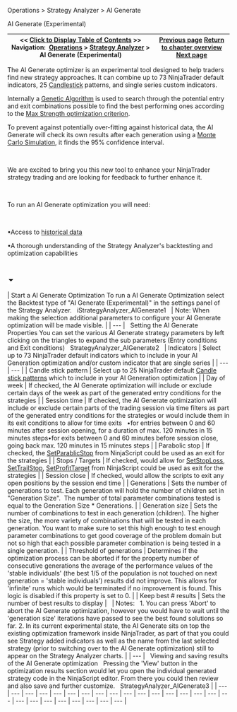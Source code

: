 ﻿


Operations \> Strategy Analyzer \> AI Generate






















AI Generate (Experimental)







| \<\< [Click to Display Table of Contents](ai-generate.md) \>\> **Navigation:**     [Operations](operations.md) \> [Strategy Analyzer](strategy_analyzer.md) \> AI Generate (Experimental) | [Previous page](multi-objective_optimization.md) [Return to chapter overview](strategy_analyzer.md) [Next page](understanding_historical_fill_.md) |
| --- | --- |














The AI Generate optimizer is an experimental tool designed to help traders find new strategy approaches. It can combine up to 73 NinjaTrader default indicators, 25 [Candlestick](candlestickpattern.md) patterns, and single series custom indicators.


Internally a [Genetic Algorithm](genetic_algorithm.md) is used to search through the potential entry and exit combinations possible to find the best performing ones according to the [Max Strength optimization criterion](optimization_fitness_metrics.md).


To prevent against potentially over\-fitting against historical data, the AI Generate will check its own results after each generation using a [Monte Carlo Simulation](monte_carlo_simulation.md), it finds the 95% confidence interval.


 


We are excited to bring you this new tool to enhance your NinjaTrader strategy trading and are looking for feedback to further enhance it.


 


To run an AI Generate optimization you will need:


 


•Access to [historical data](data_by_provider.md)

•A thorough understanding of the Strategy Analyzer's backtesting and optimization capabilities

 


![tog_minus](tog_minus.gif)




| Start a AI Generate Optimization To run a AI Generate Optimization select the Backtest type of "AI Generate (Experimental)" in the settings panel of the Strategy Analyzer.    iStrategyAnalyzer_AIGenerate1     | Note: When making the selection additional parameters to configure your AI Generate optimization will be made visible. | | --- |      Setting the AI Generate Properties You can set the various AI Generate strategy parameters by left clicking on the triangles to expand the sub parameters (Entry conditions and Exit conditions)   StrategyAnalyzer_AIGenerate2     | Indicators | Select up to 73 NinjaTrader default indicators which to include in your AI Generation optimization and/or custom indicator that are single series | | --- | --- | | Candle stick pattern | Select up to 25 NinjaTrader default [Candle stick patterns](candlestickpattern.md) which to include in your AI Generation optimization | | Day of week | If checked, the AI Generate optimization will include or exclude certain days of the week as part of the generated entry conditions for the strategies | | Session time | If checked, the AI Generate optimization will include or exclude certain parts of the trading session via time filters as part of the generated entry conditions for the strategies or would include them in its exit conditions to allow for time exits   •for entries between 0 and 60 minutes after session opening, for a duration of max. 120 minutes in 15 minutes steps•for exits between 0 and 60 minutes before session close, going back max. 120 minutes in 15 minutes steps | | Parabolic stop | If checked, the [SetParablicStop](setparabolicstop.md) from NinjaScript could be used as an exit for the strategies | | Stops / Targets | If checked, would allow for [SetStopLoss](setstoploss.md), [SetTrailStop](settrailstop.md), [SetProfitTarget](setprofittarget.md) from NinjaScript could be used as exit for the strategies | | Session close | If checked, would allow the scripts to exit any open positions by the session end time | | Generations | Sets the number of generations to test. Each generation will hold the number of children set in "Generation Size".  The number of total parameter combinations tested is equal to the Generation Size \* Generations. | | Generation size | Sets the number of combinations to test in each generation (children). The higher the size, the more variety of combinations that will be tested in each generation. You want to make sure to set this high enough to test enough parameter combinations to get good coverage of the problem domain but not so high that each possible parameter combination is being tested in a single generation. | | Threshold of generations | Determines if the optimization process can be aborted if for the property number of consecutive generations the average of the performance values of the 'stable individuals' (the best 1/5 of the population is not touched on next generation \= 'stable individuals') results did not improve. This allows for 'infinite' runs which would be terminated if no improvement is found. This logic is disabled if this property is set to 0\. | | Keep best \# results | Sets the number of best results to display |        | Notes:    1\. You can press 'Abort' to abort the AI Generate optimization, however you would have to wait until the 'generation size' iterations have passed to see the best found solutions so far. 2\. In its current experimental state, the AI Generate sits on top the existing optimization framework inside NinjaTrader, as part of that you could see Strategy added indicators as well as the name from the last selected strategy (prior to switching over to the AI Generate optimization) still to appear on the Strategy Analyzer charts. | | --- |      Viewing and saving results of the AI Generate optimization   Pressing the 'View' button in the optimization results section would let you open the individual generated strategy code in the NinjaScript editor. From there you could then review and also save and further customize.    StrategyAnalyzer_AIGenerate3 |
| --- | --- | --- | --- | --- | --- | --- | --- | --- | --- | --- | --- | --- | --- | --- | --- | --- | --- | --- | --- | --- | --- | --- | --- | --- |










